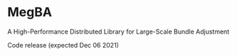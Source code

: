 # MegBA
A High-Performance Distributed Library for Large-Scale Bundle Adjustment


Code release (expected Dec 06 2021)
